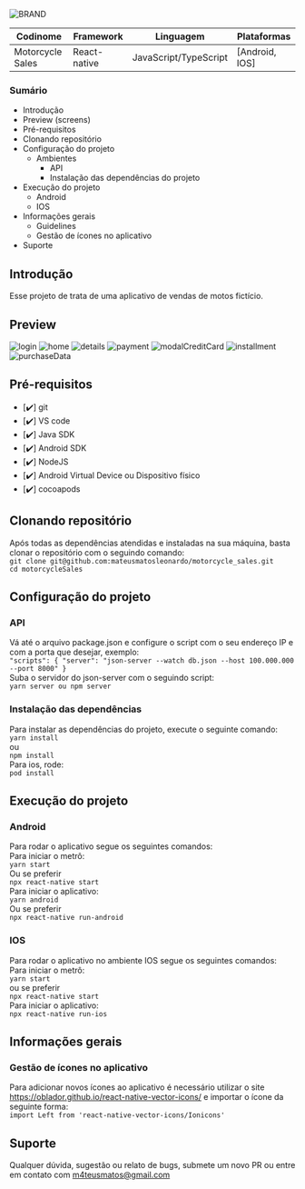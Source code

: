 ![BRAND](https://user-images.githubusercontent.com/73812069/167428578-a0f98cc1-8d2b-42e5-9a13-69b855d75ca8.png)

| Codinome | Framework | Linguagem | Plataformas |
|---|---|---|---|
| Motorcycle Sales | React-native | JavaScript/TypeScript | [Android, IOS] |

### Sumário
- Introdução
- Preview (screens)
- Pré-requisitos
- Clonando repositório
- Configuração do projeto
  - Ambientes
    - API
    - Instalação das dependências do projeto
- Execução do projeto
  - Android
  - IOS
- Informações gerais
  - Guidelines
  - Gestão de ícones no aplicativo
- Suporte
  

## Introdução
Esse projeto de trata de uma aplicativo de vendas de motos fictício.

## Preview
![login](https://user-images.githubusercontent.com/73812069/167340586-0e802c4b-9f2a-40dd-8329-9bc81f545301.png)
![home](https://user-images.githubusercontent.com/73812069/167338275-381e222f-7bf8-42ae-85e4-01780a3478c5.png)
![details](https://user-images.githubusercontent.com/73812069/167338576-1ed80f80-8437-4467-bb6f-8ed36037d785.png)
![payment](https://user-images.githubusercontent.com/73812069/167340365-61892889-04ff-44dc-9592-e80864f76302.png)
![modalCreditCard](https://user-images.githubusercontent.com/73812069/167339093-92e1bfff-c3da-479c-b1df-01bc225da690.png)
![installment](https://user-images.githubusercontent.com/73812069/167339407-88872a0b-b2a7-4bed-836b-42fe7570a12c.png)
![purchaseData](https://user-images.githubusercontent.com/73812069/167340790-6cb14a10-914e-47a9-9dd0-b9ca73600232.png)

## Pré-requisitos
- [✔️] git
- [✔️] VS code
- [✔️] Java SDK
- [✔️] Android SDK
- [✔️] NodeJS
- [✔️] Android Virtual Device ou Dispositivo físico 
- [✔️] cocoapods


## Clonando repositório
Após todas as dependências atendidas e instaladas na sua máquina, basta clonar o repositório com o seguindo comando:
<br>
`git clone git@github.com:mateusmatosleonardo/motorcycle_sales.git`
<br>
`cd motorcycleSales`

## Configuração do projeto
### API
Vá até o arquivo package.json e configure o script com o seu endereço IP e com a porta que desejar, exemplo:
<br>
`
"scripts": {
    "server": "json-server --watch db.json --host 100.000.000 --port 8000"
  }
`
<br>
Suba o servidor do json-server com o seguindo script:
<br>
`yarn server ou npm server`

### Instalação das dependências
Para instalar as dependências do projeto, execute o seguinte comando:
<br>
`yarn install`
<br>
ou
<br>
`npm install`
<br>
Para ios, rode:
<br>
`pod install`

## Execução do projeto

### Android
Para rodar o aplicativo segue os seguintes comandos:
<br>
Para iniciar o metrô:
<br>
`yarn start`
<br>
Ou se preferir
<br>
`npx react-native start`
<br>
Para iniciar o aplicativo:
<br>
`yarn android`
<br>
Ou se preferir
<br>
`npx react-native run-android`

### IOS
Para rodar o aplicativo no ambiente IOS segue os seguintes comandos:
<br>
Para iniciar o metrô:
<br>
`yarn start`
<br>
ou se preferir
<br>
`npx react-native start`
<br>
Para iniciar o aplicativo:
<br>
`npx react-native run-ios`

## Informações gerais
### Gestão de ícones no aplicativo
Para adicionar novos ícones ao aplicativo é necessário utilizar o site https://oblador.github.io/react-native-vector-icons/ e importar o ícone da seguinte forma:
<br>
`import Left from 'react-native-vector-icons/Ionicons'`

## Suporte
Qualquer dúvida, sugestão ou relato de bugs, submete um novo PR ou entre em contato com m4teusmatos@gmail.com

